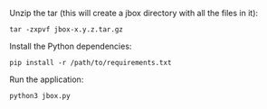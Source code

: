 Unzip the tar (this will create a jbox directory with all the files in it):

    tar -zxpvf jbox-x.y.z.tar.gz

Install the Python dependencies:

    pip install -r /path/to/requirements.txt

Run the application:

    python3 jbox.py
